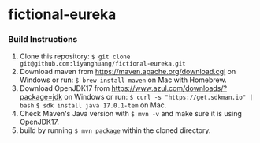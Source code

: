 # fictional-eureka

### Build Instructions

1. Clone this repository:
`$ git clone git@github.com:liyanghuang/fictional-eureka.git`
2. Download maven from https://maven.apache.org/download.cgi on Windows or run: 
`$ brew install maven` 
on Mac with Homebrew.
3. Download OpenJDK17 from https://www.azul.com/downloads/?package=jdk on Windows or run:
`$ curl -s "https://get.sdkman.io" | bash`
`$ sdk install java 17.0.1-tem` 
on Mac.
4. Check Maven's Java version with `$ mvn -v` and make sure it is using OpenJDK17.
5. build by running `$ mvn package` within the cloned directory.
